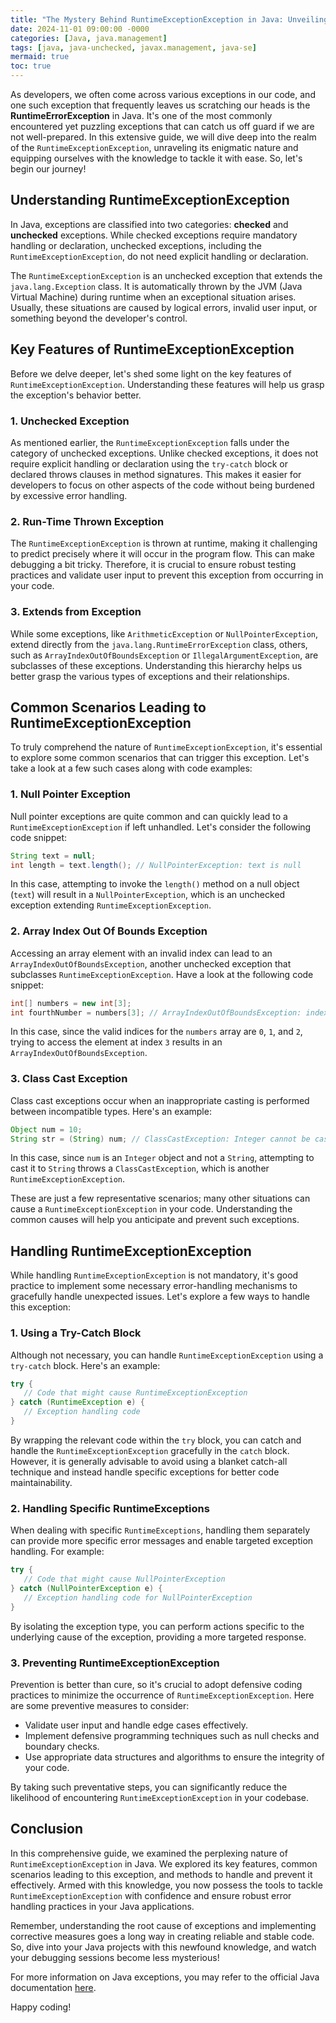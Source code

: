 ```yaml
---
title: "The Mystery Behind RuntimeExceptionException in Java: Unveiling the Secrets"
date: 2024-11-01 09:00:00 -0000
categories: [Java, java.management]
tags: [java, java-unchecked, javax.management, java-se]
mermaid: true
toc: true
---
```



As developers, we often come across various exceptions in our code, and one such exception that frequently leaves us scratching our heads is the **RuntimeErrorException** in Java. It's one of the most commonly encountered yet puzzling exceptions that can catch us off guard if we are not well-prepared. In this extensive guide, we will dive deep into the realm of the `RuntimeExceptionException`, unraveling its enigmatic nature and equipping ourselves with the knowledge to tackle it with ease. So, let's begin our journey!

## Understanding RuntimeExceptionException

In Java, exceptions are classified into two categories: **checked** and **unchecked** exceptions. While checked exceptions require mandatory handling or declaration, unchecked exceptions, including the `RuntimeExceptionException`, do not need explicit handling or declaration.

The `RuntimeExceptionException` is an unchecked exception that extends the `java.lang.Exception` class. It is automatically thrown by the JVM (Java Virtual Machine) during runtime when an exceptional situation arises. Usually, these situations are caused by logical errors, invalid user input, or something beyond the developer's control.

## Key Features of RuntimeExceptionException

Before we delve deeper, let's shed some light on the key features of `RuntimeExceptionException`. Understanding these features will help us grasp the exception's behavior better.

### 1. Unchecked Exception

As mentioned earlier, the `RuntimeExceptionException` falls under the category of unchecked exceptions. Unlike checked exceptions, it does not require explicit handling or declaration using the `try-catch` block or declared throws clauses in method signatures. This makes it easier for developers to focus on other aspects of the code without being burdened by excessive error handling.

### 2. Run-Time Thrown Exception

The `RuntimeExceptionException` is thrown at runtime, making it challenging to predict precisely where it will occur in the program flow. This can make debugging a bit tricky. Therefore, it is crucial to ensure robust testing practices and validate user input to prevent this exception from occurring in your code.

### 3. Extends from Exception

While some exceptions, like `ArithmeticException` or `NullPointerException`, extend directly from the `java.lang.RuntimeErrorException` class, others, such as `ArrayIndexOutOfBoundsException` or `IllegalArgumentException`, are subclasses of these exceptions. Understanding this hierarchy helps us better grasp the various types of exceptions and their relationships.

## Common Scenarios Leading to RuntimeExceptionException

To truly comprehend the nature of `RuntimeExceptionException`, it's essential to explore some common scenarios that can trigger this exception. Let's take a look at a few such cases along with code examples:

### 1. Null Pointer Exception

Null pointer exceptions are quite common and can quickly lead to a `RuntimeExceptionException` if left unhandled. Let's consider the following code snippet:

```java
String text = null;
int length = text.length(); // NullPointerException: text is null
```

In this case, attempting to invoke the `length()` method on a null object (`text`) will result in a `NullPointerException`, which is an unchecked exception extending `RuntimeExceptionException`.

### 2. Array Index Out Of Bounds Exception

Accessing an array element with an invalid index can lead to an `ArrayIndexOutOfBoundsException`, another unchecked exception that subclasses `RuntimeExceptionException`. Have a look at the following code snippet:

```java
int[] numbers = new int[3];
int fourthNumber = numbers[3]; // ArrayIndexOutOfBoundsException: index 3 out of bounds for length 3
```

In this case, since the valid indices for the `numbers` array are `0`, `1`, and `2`, trying to access the element at index `3` results in an `ArrayIndexOutOfBoundsException`.

### 3. Class Cast Exception

Class cast exceptions occur when an inappropriate casting is performed between incompatible types. Here's an example:

```java
Object num = 10;
String str = (String) num; // ClassCastException: Integer cannot be cast to String
```

In this case, since `num` is an `Integer` object and not a `String`, attempting to cast it to `String` throws a `ClassCastException`, which is another `RuntimeExceptionException`. 

These are just a few representative scenarios; many other situations can cause a `RuntimeExceptionException` in your code. Understanding the common causes will help you anticipate and prevent such exceptions.

## Handling RuntimeExceptionException

While handling `RuntimeExceptionException` is not mandatory, it's good practice to implement some necessary error-handling mechanisms to gracefully handle unexpected issues. Let's explore a few ways to handle this exception:

### 1. Using a Try-Catch Block

Although not necessary, you can handle `RuntimeExceptionException` using a `try-catch` block. Here's an example:

```java
try {
   // Code that might cause RuntimeExceptionException
} catch (RuntimeException e) {
   // Exception handling code
}
```

By wrapping the relevant code within the `try` block, you can catch and handle the `RuntimeExceptionException` gracefully in the `catch` block. However, it is generally advisable to avoid using a blanket catch-all technique and instead handle specific exceptions for better code maintainability.

### 2. Handling Specific RuntimeExceptions

When dealing with specific `RuntimeExceptions`, handling them separately can provide more specific error messages and enable targeted exception handling. For example:

```java
try {
   // Code that might cause NullPointerException
} catch (NullPointerException e) {
   // Exception handling code for NullPointerException
}
```

By isolating the exception type, you can perform actions specific to the underlying cause of the exception, providing a more targeted response.

### 3. Preventing RuntimeExceptionException

Prevention is better than cure, so it's crucial to adopt defensive coding practices to minimize the occurrence of `RuntimeExceptionException`. Here are some preventive measures to consider:

- Validate user input and handle edge cases effectively.
- Implement defensive programming techniques such as null checks and boundary checks.
- Use appropriate data structures and algorithms to ensure the integrity of your code.

By taking such preventative steps, you can significantly reduce the likelihood of encountering `RuntimeExceptionException` in your codebase.

## Conclusion

In this comprehensive guide, we examined the perplexing nature of `RuntimeExceptionException` in Java. We explored its key features, common scenarios leading to this exception, and methods to handle and prevent it effectively. Armed with this knowledge, you now possess the tools to tackle `RuntimeExceptionException` with confidence and ensure robust error handling practices in your Java applications.

Remember, understanding the root cause of exceptions and implementing corrective measures goes a long way in creating reliable and stable code. So, dive into your Java projects with this newfound knowledge, and watch your debugging sessions become less mysterious!

For more information on Java exceptions, you may refer to the official Java documentation [here](https://docs.oracle.com/javase/tutorial/essential/exceptions/index.html).

Happy coding!